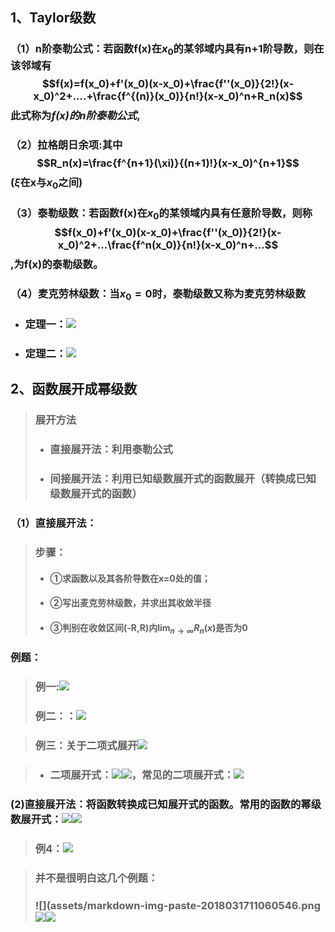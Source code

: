 ## 1、Taylor级数
### （1）n阶泰勒公式：若函数f(x)在$x_0$的某邻域内具有n+1阶导数，则在该邻域有$$f(x)=f(x_0)+f'(x_0)(x-x_0)+\frac{f''(x_0)}{2!}(x-x_0)^2+....+\frac{f^{(n)}(x_0)}{n!}(x-x_0)^n+R_n(x)$$此式称为*f(x)的n阶泰勒公式*,
### （2）拉格朗日余项:其中$$R_n(x)=\frac{f^{n+1}(\xi)}{(n+1)!}(x-x_0)^{n+1}$$($\xi$在x与$x_0$之间)
### （3）泰勒级数：若函数f(x)在$x_0$的某领域内具有任意阶导数，则称$$f(x_0)+f'(x_0)(x-x_0)+\frac{f''(x_0)}{2!}(x-x_0)^2+...\frac{f^n(x_0)}{n!}(x-x_0)^n+...$$,为f(x)的泰勒级数。
### （4）麦克劳林级数：当$x_0=0$时，泰勒级数又称为麦克劳林级数

- ### 定理一：![](assets/markdown-img-paste-2018031709541413.png)

- ### 定理二：![](assets/markdown-img-paste-20180317095428660.png)


## 2、函数展开成幂级数
> ### 展开方法
> - ### 直接展开法：利用泰勒公式
> - ### 间接展开法：利用已知级数展开式的函数展开（转换成已知级数展开式的函数）
### （1）直接展开法：
> ### 步骤：
> - #### ①求函数以及其各阶导数在x=0处的值；
> - #### ②写出麦克劳林级数，并求出其收敛半径
> - #### ③判别在收敛区间(-R,R)内$\lim_{n \to \infty}R_n(x)$是否为0

### 例题：
> ### 例一:![](assets/markdown-img-paste-20180317104403925.png)
> ### 例二：：![](assets/markdown-img-paste-2018031710441375.png)

> ### 例三：关于二项式展开![](assets/markdown-img-paste-20180317104508218.png)

> - ### 二项展开式：![](assets/markdown-img-paste-20180317104744164.png)![](assets/markdown-img-paste-20180317105130796.png)，常见的二项展开式：![](assets/markdown-img-paste-20180317105201479.png)

### (2)直接展开法：将函数转换成已知展开式的函数。常用的函数的幂级数展开式：![](assets/markdown-img-paste-20180317105851743.png)![](assets/markdown-img-paste-20180317105905305.png)
> ### 例4：![](assets/markdown-img-paste-20180317105418431.png)

> ### 并不是很明白这几个例题：
> ### ![](assets/markdown-img-paste-2018031711060546.png![](assets/markdown-img-paste-20180317110613503.png)![](assets/markdown-img-paste-20180317110622521.png)
